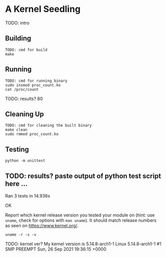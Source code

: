 # A Kernel Seedling
TODO: intro

## Building
```shell
TODO: cmd for build
make
```

## Running
```shell
TODO: cmd for running binary
sudo insmod proc_count.ko
cat /proc/count
```
TODO: results?
80

## Cleaning Up
```shell
TODO: cmd for cleaning the built binary
make clean
sudo rmmod proc_count.ko

```

## Testing
```python
python -m unittest
```
TODO: results?
paste output of python test script here
...
----------------------------------------------------------------------
Ran 3 tests in 14.936s

OK

Report which kernel release version you tested your module on
(hint: use `uname`, check for options with `man uname`).
It should match release numbers as seen on https://www.kernel.org/.

```shell
uname -r -s -v
```
TODO: kernel ver?
My kernel version is 5.14.8-arch1-1
Linux 5.14.8-arch1-1 #1 SMP PREEMPT Sun, 26 Sep 2021 19:36:15 +0000
